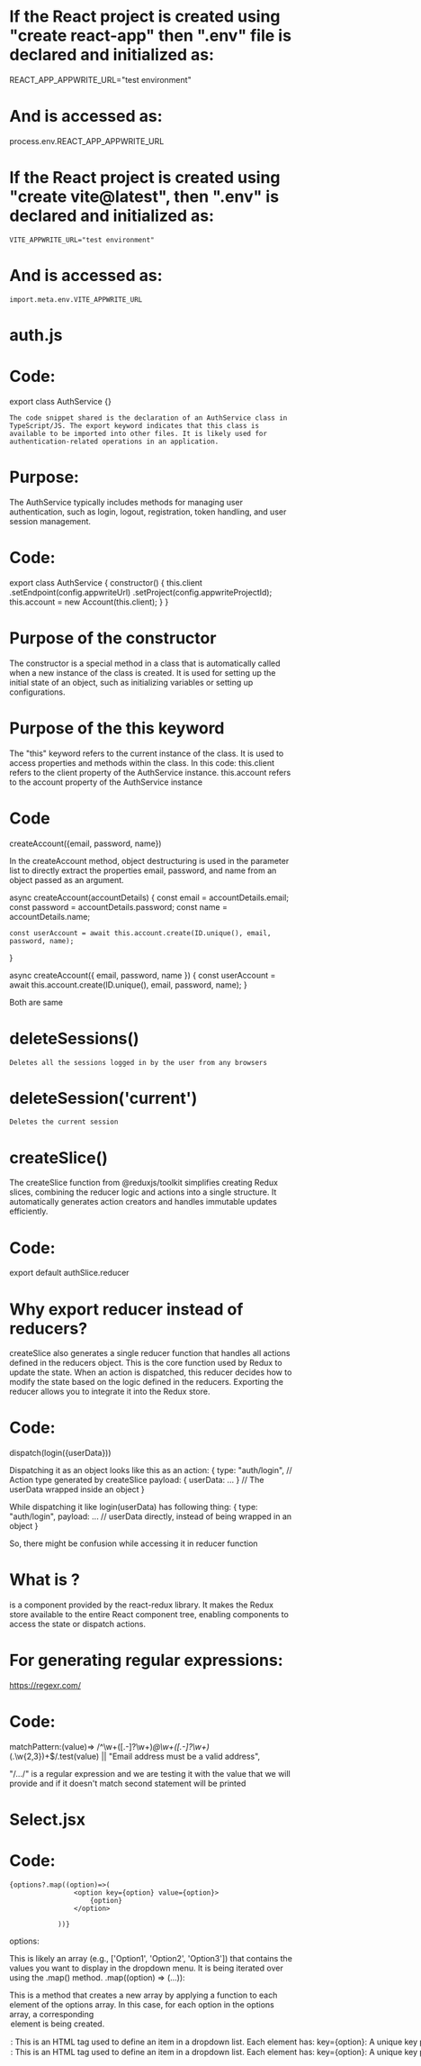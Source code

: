 

# If the React project is created using "create react-app" then ".env" file is declared and initialized as:

REACT_APP_APPWRITE_URL="test environment"

# And is accessed as:

process.env.REACT_APP_APPWRITE_URL

# If the React project is created using "create vite@latest", then ".env" is declared and initialized as:

    VITE_APPWRITE_URL="test environment"

# And is accessed as:

    import.meta.env.VITE_APPWRITE_URL

# auth.js

# Code:

export class AuthService {}

    The code snippet shared is the declaration of an AuthService class in TypeScript/JS. The export keyword indicates that this class is available to be imported into other files. It is likely used for authentication-related operations in an application.

# Purpose:

The AuthService typically includes methods for managing user authentication, such as login, logout, registration, token handling, and user session management.

# Code:

export class AuthService {
constructor() {
this.client
.setEndpoint(config.appwriteUrl)
.setProject(config.appwriteProjectId);
this.account = new Account(this.client);
}
}

# Purpose of the constructor

The constructor is a special method in a class that is automatically called when a new instance of the class is created.
It is used for setting up the initial state of an object, such as initializing variables or setting up configurations.

# Purpose of the this keyword

The "this" keyword refers to the current instance of the class. It is used to access properties and methods within the class.
In this code:
this.client refers to the client property of the AuthService instance.
this.account refers to the account property of the AuthService instance

# Code

createAccount({email, password, name})

In the createAccount method, object destructuring is used in the parameter list to directly extract the properties email, password, and name from an object passed as an argument.

async createAccount(accountDetails) {
const email = accountDetails.email;
const password = accountDetails.password;
const name = accountDetails.name;

    const userAccount = await this.account.create(ID.unique(), email, password, name);

}

async createAccount({ email, password, name }) {
const userAccount = await this.account.create(ID.unique(), email, password, name);
}

Both are same

# deleteSessions()

    Deletes all the sessions logged in by the user from any browsers

# deleteSession('current')

    Deletes the current session

# createSlice()

The createSlice function from @reduxjs/toolkit simplifies creating Redux slices, combining the reducer logic and actions into a single structure. It automatically generates action creators and handles immutable updates efficiently.

# Code:

export default authSlice.reducer

# Why export reducer instead of reducers?

createSlice also generates a single reducer function that handles all actions defined in the reducers object. This is the core function used by Redux to update the state.
When an action is dispatched, this reducer decides how to modify the state based on the logic defined in the reducers.
Exporting the reducer allows you to integrate it into the Redux store.

# Code:

dispatch(login({userData}))

Dispatching it as an object looks like this as an action:
{
type: "auth/login", // Action type generated by createSlice
payload: { userData: ... } // The userData wrapped inside an object
}

While dispatching it like login(userData) has following thing:
{
type: "auth/login",
payload: ... // userData directly, instead of being wrapped in an object
}

So, there might be confusion while accessing it in reducer function

# What is <Provider>?

<Provider> is a component provided by the react-redux library. It makes the Redux store available to the entire React component tree, enabling components to access the state or dispatch actions.

# For generating regular expressions:

https://regexr.com/

# Code:

matchPattern:(value)=> /^\w+([.-]?\w+)_@\w+([.-]?\w+)_(\.\w{2,3})+$/.test(value) || "Email address must be a valid address",

"/.../" is a regular expression and we are testing it with the value that we will provide and if it doesn't match second statement will be printed

# Select.jsx

# Code:

    {options?.map((option)=>(
                    <option key={option} value={option}>
                        {option}
                    </option>

                ))}

options:

This is likely an array (e.g., ['Option1', 'Option2', 'Option3']) that contains the values you want to display in the dropdown menu.
It is being iterated over using the .map() method.
.map((option) => (...)):

This is a method that creates a new array by applying a function to each element of the options array.
In this case, for each option in the options array, a corresponding <option> element is being created.

<option>:

This is an HTML tag used to define an item in a dropdown list.
Each <option> element has:
key={option}: A unique key property, required by React to track each element in a list.
value={option}: Sets the value of the <option> when selected.
{option}: The displayed text for the <option> in the dropdown.Components:
options:

This is likely an array (e.g., ['Option1', 'Option2', 'Option3']) that contains the values you want to display in the dropdown menu.
It is being iterated over using the .map() method.
.map((option) => (...)):

This is a method that creates a new array by applying a function to each element of the options array.
In this case, for each option in the options array, a corresponding <option> element is being created.

<option>:

This is an HTML tag used to define an item in a dropdown list.
Each <option> element has:
key={option}: A unique key property, required by React to track each element in a list.
value={option}: Sets the value of the <option> when selected.
{option}: The displayed text for the <option> in the dropdown.

# Login.jsx

# Code:

const { register, handleSubmit} = useForm()

register:  
A function used to register input elements into React Hook Form's state.

handleSubmit:

A function that wraps your form's submit logic.
